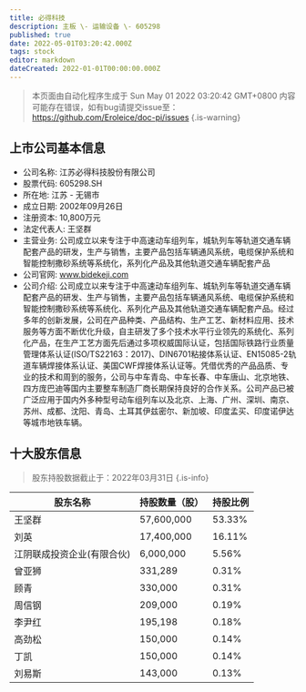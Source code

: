 ```yaml
---
title: 必得科技
description: 主板 \- 运输设备 \- 605298
published: true
date: 2022-05-01T03:20:42.000Z
tags: stock
editor: markdown
dateCreated: 2022-01-01T00:00:00.000Z
---
```


> 本页面由自动化程序生成于 Sun May 01 2022 03:20:42 GMT+0800
> 内容可能存在错误，如有bug请提交issue至：https://github.com/Eroleice/doc-pi/issues
{.is-warning}

## 上市公司基本信息
- 公司名称: 江苏必得科技股份有限公司
- 股票代码: 605298.SH
- 所在地: 江苏 - 无锡市
- 成立日期: 2002年09月26日
- 注册资本: 10,800万元
- 法定代表人: 王坚群
- 主营业务: 公司成立以来专注于中高速动车组列车，城轨列车等轨道交通车辆配套产品的研发，生产与销售，主要产品包括车辆通风系统，电缆保护系统和智能控制撒砂系统等系统化，系列化产品及其他轨道交通车辆配套产品
- 公司官网: www.bidekeji.com
- 公司介绍: 公司成立以来专注于中高速动车组列车、城轨列车等轨道交通车辆配套产品的研发、生产与销售，主要产品包括车辆通风系统、电缆保护系统和智能控制撒砂系统等系统化、系列化产品及其他轨道交通车辆配套产品。经过多年的创新发展，公司在产品种类、产品结构、生产工艺、新材料应用、技术服务等方面不断优化升级，自主研发了多个技术水平行业领先的系统化、系列化产品，在生产工艺方面先后通过多项权威国际认证，包括国际铁路行业质量管理体系认证(ISO/TS22163：2017)、DIN6701粘接体系认证、EN15085-2轨道车辆焊接体系认证、美国CWF焊接体系认证等。凭借优秀的产品品质、专业的技术和周到的服务，公司与中车青岛、中车长春、中车唐山、北京地铁、四方庞巴迪等国内主要整车制造厂商长期保持良好的合作关系。公司产品已被广泛应用于国内外多种型号动车组列车以及北京、上海、广州、深圳、南京、苏州、成都、沈阳、青岛、土耳其伊兹密尔、新加坡、印度孟买、印度诺伊达等城市地铁车辆。


## 十大股东信息
> 股东持股数据截止于：2022年03月31日
{.is-info}

| 股东名称 | 持股数量（股） | 持股比例 |
| --- | --- | --- |
| 王坚群 | 57,600,000 | 53.33% |
| 刘英 | 17,400,000 | 16.11% |
| 江阴联成投资企业(有限合伙) | 6,000,000 | 5.56% |
| 曾亚狮 | 331,289 | 0.31% |
| 顾青 | 330,000 | 0.31% |
| 周信钢 | 209,000 | 0.19% |
| 李尹红 | 195,198 | 0.18% |
| 高劲松 | 150,000 | 0.14% |
| 丁凯 | 150,000 | 0.14% |
| 刘易斯 | 143,000 | 0.13% |




